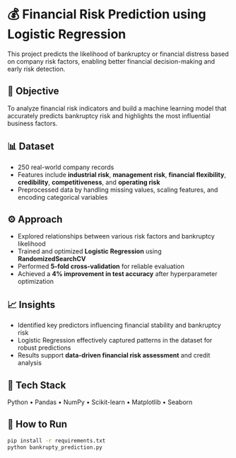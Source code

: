 # 💰 Financial Risk Prediction using Logistic Regression

This project predicts the likelihood of bankruptcy or financial distress based on company risk factors, enabling better financial decision-making and early risk detection.

## 🎯 Objective
To analyze financial risk indicators and build a machine learning model that accurately predicts bankruptcy risk and highlights the most influential business factors.

## 📊 Dataset
- 250 real-world company records  
- Features include **industrial risk**, **management risk**, **financial flexibility**, **credibility**, **competitiveness**, and **operating risk**  
- Preprocessed data by handling missing values, scaling features, and encoding categorical variables

## ⚙️ Approach
- Explored relationships between various risk factors and bankruptcy likelihood  
- Trained and optimized **Logistic Regression** using **RandomizedSearchCV**  
- Performed **5-fold cross-validation** for reliable evaluation  
- Achieved a **4% improvement in test accuracy** after hyperparameter optimization

## 📈 Insights
- Identified key predictors influencing financial stability and bankruptcy risk  
- Logistic Regression effectively captured patterns in the dataset for robust predictions  
- Results support **data-driven financial risk assessment** and credit analysis

## 🧠 Tech Stack
Python • Pandas • NumPy • Scikit-learn • Matplotlib • Seaborn

## 🚀 How to Run
```bash
pip install -r requirements.txt
python bankrupty_prediction.py
